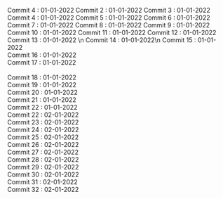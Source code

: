 Commit 4 : 01-01-2022
Commit 2 : 01-01-2022
Commit 3 : 01-01-2022
Commit 4 : 01-01-2022
Commit 5 : 01-01-2022
Commit 6 : 01-01-2022
Commit 7 : 01-01-2022
Commit 8 : 01-01-2022
Commit 9 : 01-01-2022<br/>
Commit 10 : 01-01-2022
Commit 11 : 01-01-2022
Commit 12 : 01-01-2022 <br />
Commit 13 : 01-01-2022 \n
Commit 14 : 01-01-2022\n
Commit 15 : 01-01-2022 <br />
Commit 16 : 01-01-2022 <br />
Commit 17 : 01-01-2022 <br />
<br /> Commit 18 : 01-01-2022
<br /> Commit 19 : 01-01-2022
<br /> Commit 20 : 01-01-2022
<br /> Commit 21 : 01-01-2022
<br /> Commit 22 : 01-01-2022
<br /> Commit 22 : 02-01-2022
<br /> Commit 23 : 02-01-2022
<br /> Commit 24 : 02-01-2022
<br /> Commit 25 : 02-01-2022
<br /> Commit 26 : 02-01-2022
<br /> Commit 27 : 02-01-2022
<br /> Commit 28 : 02-01-2022
<br /> Commit 29 : 02-01-2022
<br /> Commit 30 : 02-01-2022
<br /> Commit 31 : 02-01-2022
<br /> Commit 32 : 02-01-2022
